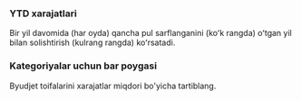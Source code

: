 ### YTD xarajatlari

Bir yil davomida (har oyda) qancha pul sarflanganini (koʻk rangda) oʻtgan yil bilan solishtirish (kulrang rangda) koʻrsatadi.

### Kategoriyalar uchun bar poygasi

Byudjet toifalarini xarajatlar miqdori bo'yicha tartiblang.
